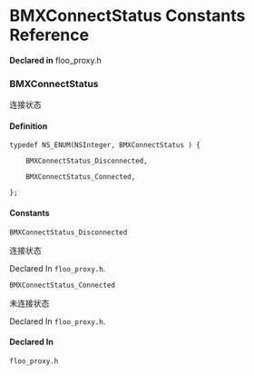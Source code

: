 # BMXConnectStatus Constants Reference

  **Declared in** floo_proxy.h  

### BMXConnectStatus

连接状态

#### Definition
    typedef NS_ENUM(NSInteger, BMXConnectStatus ) {   
        
        BMXConnectStatus_Disconnected,
        
        BMXConnectStatus_Connected,
        
    };

#### Constants

<a name="" title="BMXConnectStatus_Disconnected"></a><code>BMXConnectStatus_Disconnected</code>

连接状态

   Declared In `floo_proxy.h`.

<a name="" title="BMXConnectStatus_Connected"></a><code>BMXConnectStatus_Connected</code>

未连接状态

   Declared In `floo_proxy.h`.

#### Declared In
`floo_proxy.h`

